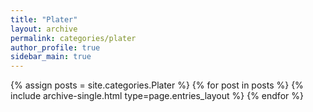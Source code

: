 ```yaml
---
title: "Plater"
layout: archive
permalink: categories/plater
author_profile: true
sidebar_main: true
---
```



{% assign posts = site.categories.Plater %}
{% for post in posts %} {% include archive-single.html type=page.entries_layout %} {% endfor %}